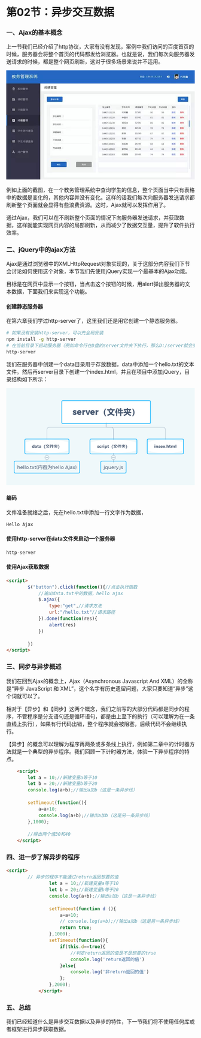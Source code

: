 # 第02节：异步交互数据

### 一、Ajax的基本概念

上一节我们已经介绍了http协议，大家有没有发现，案例中我们访问的百度首页的时候，服务器会将整个首页的代码都发给浏览器。也就是说，我们每次向服务器发送请求的时候，都是整个网页刷新，这对于很多场景来说并不适用。

![教务管理系统示意图](../images/0802_teach.jpg)

例如上面的截图，在一个教务管理系统中查询学生的信息，整个页面当中只有表格中的数据是变化的，其他内容并没有变化。这样的话我们每次向服务器发送请求都刷新整个页面就会显得有些浪费资源。这时，Ajax就可以发挥作用了。

通过Ajax，我们可以在不刷新整个页面的情况下向服务器发送请求，并获取数据，这样就能实现网页内容的局部刷新，从而减少了数据交互量，提升了软件执行效率。

### 二、jQuery中的ajax方法

Ajax是通过浏览器中的XMLHttpRequest对象实现的，关于这部分内容我们下节会讨论如何使用这个对象，本节我们先使用jQuery实现一个最基本的Ajax功能。

目标是在网页中显示一个按钮，当点击这个按钮的时候，用alert弹出服务器的文本数据，下面我们来实现这个功能。

#### 创建静态服务器

在第六章我们学过http-server了，这里我们还是用它创建一个静态服务器。

``` bash
# 如果没有安装http-server，可以先全局安装
npm install -g http-server
# 在当前目录下启动服务器（例如命令行在D盘的server文件夹下执行，那么D:/server就会变成静态文件服务器目录）
http-server
```

我们在服务器中创建一个data目录用于存放数据，data中添加一个hello.txt的文本文件。然后再server目录下创建一个index.html，并且在项目中添加jQuery，目录结构如下所示：

![思维导图](../images/0802_Mindmap.png)

#### 编码

文件准备就绪之后，先在hello.txt中添加一行文字作为数据，

``` txt
Hello Ajax
```

#### 使用http-server在data文件夹启动一个服务器

``` node.js
http-server
```

#### 使用Ajax获取数据
``` html
<script>
        $("button").click(function(){//点击执行函数
            //输出data.txt中的数据，hello ajax
            $.ajax({
                type:"get",//请求方法
                url:"/hello.txt"//请求路径
            }).done(function(res){
                alert(res)
            })

        })
</script>
```


### 三、同步与异步概述

我们在回到Ajax的概念上，Ajax（Asynchronous Javascript And XML）的全称是“异步 JavaScript 和 XML”，这个名字有历史遗留问题，大家只要知道“异步”这个词就可以了。

相对于【异步】和【同步】这两个概念，我们之前写的大部分代码都是同步的程序，不管程序是分支语句还是循环语句，都是由上至下的执行（可以理解为在一条直线上执行），如果有行代码出错，整个程序就会被阻塞，后续代码不会继续执行。

【异步】的概念可以理解为程序再两条或多条线上执行，例如第二章中的计时器方法就是一个典型的异步程序。我们回顾一下计时器方法，体验一下异步程序的特点。

``` html
    <script>
        let a = 10;//新建变量a等于10
        let b = 20;//新建变量b等于20
        console.log(a+b);//输出a加b（这是一条异步线）
        
        setTimeout(function(){
            a=a+10;
            console.log(a+b);//输出a加b（这是另一条异步线）
        },1000);
        
        //得出两个值30和40
    </script>

```

### 四、进一步了解异步的程序

``` html
<script>
        // 异步的程序不能通过return返回想要的值
                let a = 10;//新建变量a等于10
                let b = 20;//新建变量b等于20
                console.log(a+b);//输出a加b（这是一条异步线）
                
                setTimeout(function d (){
                    a=a+10;
                    // console.log(a+b);//输出a加b（这是另一条异步线）
                    return true;
                },1000);
                setTimeout(function(){
                    if(this.d==true){
                        //判定return返回的值是不是想要的true
                        console.log('return返回的值')
                    }else{
                        console.log('非return返回的值')
                    };
                },2000);
            </script>
```
### 五、总结

我们已经知道什么是异步交互数据以及异步的特性，下一节我们将不使用任何库或者框架进行异步获取数据。